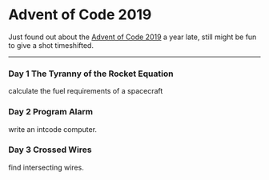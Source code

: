 Advent of Code 2019
===================

Just found out about the [Advent of Code 2019] a year late, still might be fun to give a shot timeshifted.

[Advent of Code 2019]:https://adventofcode.com/2019

---

### Day 1 The Tyranny of the Rocket Equation

calculate the fuel requirements of a spacecraft

### Day 2 Program Alarm

write an intcode computer.

### Day 3 Crossed Wires

find intersecting wires.
